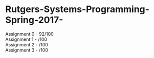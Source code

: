 # Rutgers-Systems-Programming-Spring-2017-
 Assignment 0 - 92/100 </br>
 Assignment 1 -   /100 </br>
 Assignment 2 -   /100 </br>
 Assignment 3 -   /100 </br>

